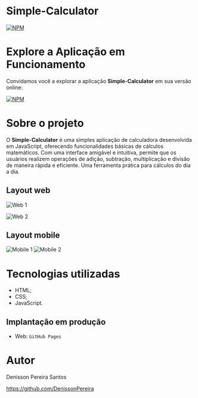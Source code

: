 # Simple-Calculator

[![NPM](https://img.shields.io/npm/l/react)](https://github.com/DenissonPereira/Simple-Calculator/blob/main/LICENSE) 

# Explore a Aplicação em Funcionamento

Convidamos você a explorar a aplicação **Simple-Calculator** em sua versão online: 

[![NPM](https://img.shields.io/badge/Clique%20Aqui-8A2BE2)](https://denissonpereira.github.io/Calculadora/)

# Sobre o projeto

O **Simple-Calculator** é uma simples aplicação de calculadora desenvolvida em JavaScript, oferecendo funcionalidades básicas de cálculos matemáticos. Com uma interface amigável e intuitiva, permite que os usuários realizem operações de adição, subtração, multiplicação e divisão de maneira rápida e eficiente. Uma ferramenta prática para cálculos do dia a dia.

## Layout web
![Web 1](./public/web1.png) 

![Web 2](./public/web2.png) 

## Layout mobile
![Mobile 1](./public/mob1.jpg) ![Mobile 2](./public/mob2.jpg)

# Tecnologias utilizadas

- HTML;
- CSS;
- JavaScript.

## Implantação em produção

- Web: `GitHub Pages`


# Autor

Denisson Pereira Santos

https://github.com/DenissonPereira